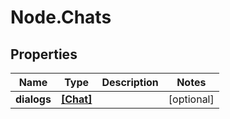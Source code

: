 # Node.Chats

## Properties

Name | Type | Description | Notes
------------ | ------------- | ------------- | -------------
**dialogs** | [**[Chat]**](Chat.md) |  | [optional] 



